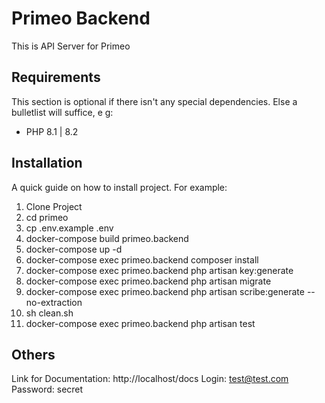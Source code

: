 # Primeo Backend
This is API Server for Primeo

## Requirements
This section is optional if there isn't any special dependencies. Else a bulletlist will suffice, e g:

- PHP 8.1 | 8.2

## Installation
A quick guide on how to install project. 
For example:

1. Clone Project
2. cd primeo
3. cp .env.example .env
4. docker-compose build primeo.backend
5. docker-compose up -d
6. docker-compose exec primeo.backend composer install
7. docker-compose exec primeo.backend php artisan key:generate
8. docker-compose exec primeo.backend php artisan migrate
9. docker-compose exec primeo.backend php artisan scribe:generate --no-extraction
10. sh clean.sh
11. docker-compose exec primeo.backend php artisan test

## Others
Link for Documentation: http://localhost/docs
Login: test@test.com
Password: secret